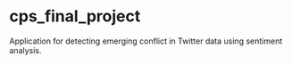 # cps_final_project
Application for detecting emerging conflict in Twitter data using sentiment analysis.
